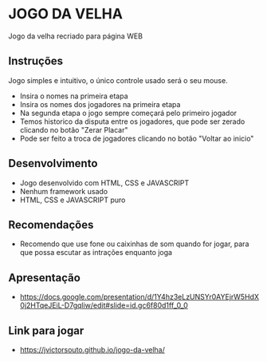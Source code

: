 # JOGO DA VELHA

Jogo da velha recriado para página WEB

## Instruções

Jogo simples e intuitivo, o único controle usado será o seu mouse.

- Insira o nomes na primeira etapa
- Insira os nomes dos jogadores na primeira etapa
- Na segunda etapa o jogo sempre começará pelo primeiro jogador
- Temos historico da disputa entre os jogadores, que pode ser zerado clicando no botão "Zerar Placar"
- Pode ser feito a troca de jogadores clicando no botão "Voltar ao inicio"

## Desenvolvimento 

- Jogo desenvolvido com HTML, CSS e JAVASCRIPT
- Nenhum framework usado
- HTML, CSS e JAVASCRIPT puro


## Recomendações

- Recomendo que use fone ou caixinhas de som quando for jogar, para que possa escutar as intrações enquanto joga


## Apresentação 

- https://docs.google.com/presentation/d/1Y4hz3eLzUNSYr0AYEjrW5HdX0j2HTqeJEiL-D7gqliw/edit#slide=id.gc6f80d1ff_0_0
## Link para jogar

- https://jvictorsouto.github.io/jogo-da-velha/
